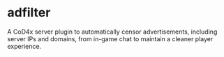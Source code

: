 # adfilter
A CoD4x server plugin to automatically censor advertisements, including server IPs and domains, from in-game chat to maintain a cleaner player experience.
